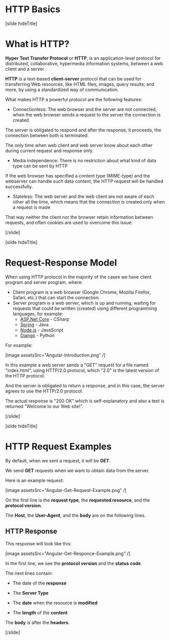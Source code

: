 # HTTP Basics

[slide hideTitle]

# What is HTTP?

**Hyper Text Transfer Protocol** or **HTTP**, is an application-level protocol for distributed, collaborative, hypermedia information systems, between a web client and a server.

**HTTP** is a text-based **client-server** protocol that can be used for transferring Web resources, like HTML files, images, query results, and more, by using a standardized way of communication. 

What makes HTTP a powerful protocol are the following features:

- Connectionless: The web browser and the server are not connected, when the web browser sends a request to the server the connection is created

The server is obligated to respond and after the response, it proceeds, the connection between both is terminated. 

The only time when web client and web server know about each other during current request and response only.

- Media independence: There is no restriction about what kind of data type can be sent by HTTP

If the web browser has specified a content type (MIME-type) and the webserver can handle such data content, the HTTP request will be handled successfully.

- Stateless: The web server and the web client are not aware of each other all the time, which means that
the connection is created only when a request is made

That way neither the client nor the browser retain information between requests, and often cookies are used to overcome this issue.



[/slide]

[slide hideTitle]

# Request-Response Model

When using HTTP protocol in the majority of the cases we have client program and server program, where:

- Client program is a web browser (Google Chrome, Mozilla Firefox, Safari, etc.) that can start the connection
- Server program is a web server, which is up and running, waiting for requests that could be written (created) using different programming languages, for example:
   - [ASP.Net Core](https://dotnet.microsoft.com/learn/aspnet/what-is-aspnet-core) - CSharp
   - [Spring](https://spring.io/) - Java
   - [Node.js](https://nodejs.org/en/about/) - JavaScript
   - [Django](https://www.djangoproject.com/) - Python

For example:

[image assetsSrc="Angular-Introduction.png" /]

In this example a web server sends a "GET" request for a file named "index.html", using HTTP/2.0 protocol, which "2.0" is the latest version of the HTTP protocol.


And the server is obligated to return a response, and in this case, the server agrees to use the HTTP/2.0 protocol.

The actual response is "200 OK" which is self-explanatory and also a text is returned "Welcome to our Web site!".

[/slide]

[slide hideTitle]

# HTTP Request Examples

By default, when we sent a request, it will be **GET**.

We send **GET** requests when we want to obtain data from the server.

Here is an example request:

[image assetsSrc="Angular-Get-Request-Example.png" /]

On the first line is the **request type**, the **requested resource**, and the **protocol version**.

The **Host**, the **User-Agent**, and the **body** are on the following lines.

## HTTP Response

This response will look like this:

[image assetsSrc="Angular-Get-Responce-Example.png" /]

In the first line, we see the **protocol version** and the **status code**.

The next lines contain:

-  The date of the **response**

-  The **Server Type**

-  The **date** when the resource is **modified**

-  The **length** of the **content**

The **body** is after the **headers**.

[/slide]
